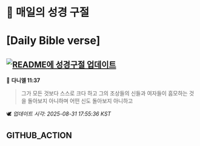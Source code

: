 # 🙏 매일의 성경 구절
# [Daily Bible verse]
## [![README에 성경구절 업데이트](https://github.com/DONGSUKA/first_test/actions/workflows/update-readme-bible.yml/badge.svg)](https://github.com/DONGSUKA/first_test/actions/workflows/update-readme-bible.yml)
<!-- START_BIBLE_VERSE -->
📖 **다니엘 11:37**
> 그가 모든 것보다 스스로 크다 하고 그의 조상들의 신들과 여자들이 흠모하는 것을 돌아보지 아니하며 어떤 신도 돌아보지 아니하고

🕊️ _업데이트 시각: 2025-08-31 17:55:36 KST_
  <!-- END_BIBLE_VERSE -->
## GITHUB_ACTION
